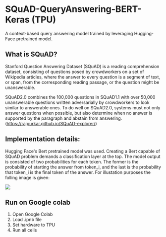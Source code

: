 # SQuAD-QueryAnswering-BERT-Keras (TPU)
A context-based query answering model trained by leveraging Hugging-Face pretrained model.


## What is SQuAD?

Stanford Question Answering Dataset (SQuAD) is a reading comprehension dataset, consisting of questions posed by crowdworkers on a set of Wikipedia articles, where the answer to every question is a segment of text, or span, from the corresponding reading passage, or the question might be unanswerable.

SQuAD2.0 combines the 100,000 questions in SQuAD1.1 with over 50,000 unanswerable questions written adversarially by crowdworkers to look similar to answerable ones. To do well on SQuAD2.0, systems must not only answer questions when possible, but also determine when no answer is supported by the paragraph and abstain from answering.
(https://rajpurkar.github.io/SQuAD-explorer/)

## Implementation details:

Hugging Face's Bert pretrained model was used. Creating a Bert capable of SQuAD problem demands a classification layer at the top. The model output is consisted of two probabilities for each token. The former is the probability of starting the answer from token_i, and the last is the probability that token_i is the final token of the answer. For illustation purposes the folling image is given:

<img src="https://miro.medium.com/max/1840/1*QhIXsDBEnANLXMA0yONxxA.png" />

## Run on Google colab
1. Open Google Colab
2. Load .ipnb file 
3. Set hardware to TPU
4. Run all cells

